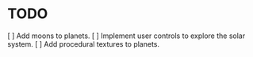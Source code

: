 # TODO

[ ] Add moons to planets.
[ ] Implement user controls to explore the solar system.
[ ] Add procedural textures to planets.